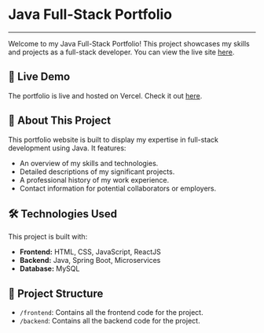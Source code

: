 # Java Full-Stack Portfolio
---------------------------
Welcome to my Java Full-Stack Portfolio! This project showcases my skills and projects as a full-stack developer. 
You can view the live site [here](https://tomcatdevs.vercel.app).

## 🚀 Live Demo
The portfolio is live and hosted on Vercel. Check it out [here](https://tomcatdevs.vercel.app).

## 📄 About This Project
This portfolio website is built to display my expertise in full-stack development using Java. It features:
- An overview of my skills and technologies.
- Detailed descriptions of my significant projects.
- A professional history of my work experience.
- Contact information for potential collaborators or employers.

## 🛠️ Technologies Used
This project is built with:
- **Frontend:** HTML, CSS, JavaScript, ReactJS
- **Backend:** Java, Spring Boot, Microservices
- **Database:** MySQL

## 📂 Project Structure
- `/frontend`: Contains all the frontend code for the project.
- `/backend`: Contains all the backend code for the project.
